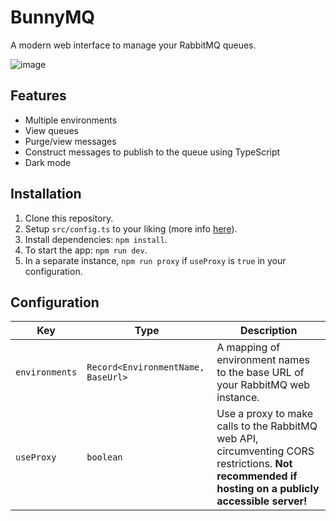 # BunnyMQ

A modern web interface to manage your RabbitMQ queues.

![image](https://github.com/yrnehli/bunnymq/assets/44710606/fec7bbd6-2ae3-4d30-b515-3eb805827416)

## Features

-   Multiple environments
-   View queues
-   Purge/view messages
-   Construct messages to publish to the queue using TypeScript
-   Dark mode

## Installation

1. Clone this repository.
2. Setup `src/config.ts` to your liking (more info [here](#configuration)).
3. Install dependencies: `npm install`.
4. To start the app: `npm run dev`.
5. In a separate instance, `npm run proxy` if `useProxy` is `true` in your configuration.

## Configuration

| Key            | Type                               | Description                                                                                                                                         |
| -------------- | ---------------------------------- | --------------------------------------------------------------------------------------------------------------------------------------------------- |
| `environments` | `Record<EnvironmentName, BaseUrl>` | A mapping of environment names to the base URL of your RabbitMQ web instance.                                                                       |
| `useProxy`     | `boolean`                          | Use a proxy to make calls to the RabbitMQ web API, circumventing CORS restrictions. **Not recommended if hosting on a publicly accessible server!** |
